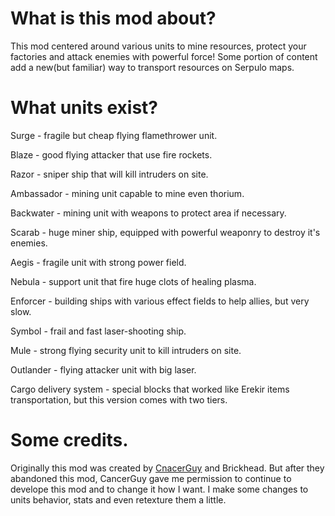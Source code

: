 # What is this mod about?
This mod centered around various units to mine resources, protect your factories and attack enemies with powerful force!
Some portion of content add a new(but familiar) way to transport resources on Serpulo maps.

# What units exist?
Surge - fragile but cheap flying flamethrower unit.

Blaze - good flying attacker that use fire rockets.

Razor - sniper ship that will kill intruders on site.

Ambassador - mining unit capable to mine even thorium.

Backwater - mining unit with weapons to protect area if necessary.

Scarab - huge miner ship, equipped with powerful weaponry to destroy it's enemies.


Aegis - fragile unit with strong power field.

Nebula - support unit that fire huge clots of healing plasma.

Enforcer - building ships with various effect fields to help allies, but very slow.


Symbol - frail and fast laser-shooting ship.

Mule - strong flying security unit to kill intruders on site.

Outlander - flying attacker unit with big laser.


Cargo delivery system - special blocks that worked like Erekir items transportation, but this version comes with two tiers.

# Some credits.
Originally this mod was created by [CnacerGuy](https://github.com/AzhurniyBaklan) and Brickhead. 
But after they abandoned this mod, CancerGuy gave me permission to continue to develope this mod and to change it how I want.
I make some changes to units behavior, stats and even retexture them a little. 
